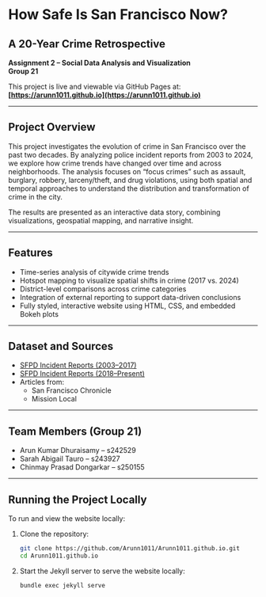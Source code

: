 # How Safe Is San Francisco Now?  
## A 20-Year Crime Retrospective  
**Assignment 2 – Social Data Analysis and Visualization**  
**Group 21**

This project is live and viewable via GitHub Pages at:  
**[https://arunn1011.github.io](https://arunn1011.github.io)**

---

## Project Overview

This project investigates the evolution of crime in San Francisco over the past two decades. By analyzing police incident reports from 2003 to 2024, we explore how crime trends have changed over time and across neighborhoods. The analysis focuses on “focus crimes” such as assault, burglary, robbery, larceny/theft, and drug violations, using both spatial and temporal approaches to understand the distribution and transformation of crime in the city.

The results are presented as an interactive data story, combining visualizations, geospatial mapping, and narrative insight.

---

## Features

- Time-series analysis of citywide crime trends  
- Hotspot mapping to visualize spatial shifts in crime (2017 vs. 2024)  
- District-level comparisons across crime categories  
- Integration of external reporting to support data-driven conclusions  
- Fully styled, interactive website using HTML, CSS, and embedded Bokeh plots  

---

## Dataset and Sources

- [SFPD Incident Reports (2003–2017)](https://data.sfgov.org/Public-Safety/Police-Department-Incident-Reports-Historical-2003/tmnf-yvry)  
- [SFPD Incident Reports (2018–Present)](https://data.sfgov.org/Public-Safety/Police-Department-Incident-Reports-2018-to-Present/wg3w-h783)  
- Articles from:
  - San Francisco Chronicle  
  - Mission Local  

---

## Team Members (Group 21)

- Arun Kumar Dhuraisamy – s242529  
- Sarah Abigail Tauro – s243927  
- Chinmay Prasad Dongarkar – s250155  

---

## Running the Project Locally

To run and view the website locally:

1. Clone the repository:

   ```bash
   git clone https://github.com/Arunn1011/Arunn1011.github.io.git
   cd Arunn1011.github.io
   ```

2. Start the Jekyll server to serve the website locally:

   ```bash
   bundle exec jekyll serve
   ```
